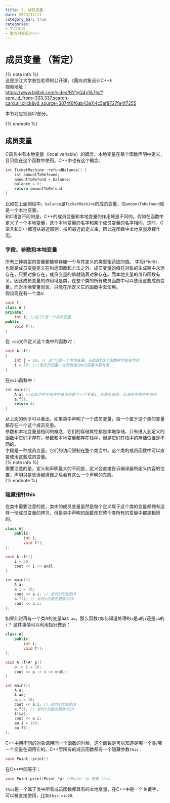 ```yaml
---
title: 3. 成员变量
date: 2023/12/11
category_bar: true
categories: 
- 学习笔记
- 面向对象设计C++
---
```

# 成员变量 （暂定）
{% note info %}  
这是浙江大学翁恺老师的公开课，《面向对象设计C++》  
视频地址：  
https://www.bilibili.com/video/BV1yQ4y1A7ts/?spm_id_from=333.337.search-card.all.click&vd_source=3074f6f6ab43a114c5af8727fa4f7255

本节对应视频07部分。  

{% endnote %}

## 成员变量
C语言中有本地变量（local variable）的概念，本地变量在某个函数声明中定义，且只能在这个函数中使用。C++中也有这个概念。  

```cpp
int TicketMachine::refundBalance() {
    int amountToRefound;
    amountToRefund = balance;
    balance = 0;
    return amountToRefund
}
```
比如在上面例程中，`balance`是`TicketMachine`的成员变量，而`amountToRefound`就是一个本地变量。  
和C语言不同的是，C++的成员变量和本地变量的作用域是不同的。假如在函数中定义了一个本地变量，这个本地变量的名字和某个成员变量的名字相同，这时，C语言和C++都遵从最近原则：按照最近的定义来，因此在函数中本地变量发挥作用。  

### 字段、参数和本地变量
所有三种类型的变量都能够存储一个与其定义的类型相适应的值。
字段(Field)，也就是成员变量定义在构造函数和方法之外。成员变量的值在对象的生成期中永远存在，只要对象存在，成员变量的值就随着对象存在。而本地变量的值和函数有关。因此成员变量的作用域是类，在整个类的所有成员函数中可以使用这些成员变量。而对本地变量而言，只能在所定义它的函数中去使用。  
假设现在有一个类`A`:  
```cpp
void f;
class A {
private:
    int i; //这个i是一个成员变量
public:
    void f();
}
```
在`.cpp`文件定义这个类中的函数时：  
```cpp
void A::f()
{
    int j = 10; // 这个j是一个本地变量，只能在f这个函数中才能有作用
    i = 10; //i是成员变量，在所有类为A的变量中都有用
}
```
在`main`函数中：  
```cpp
int main(){
    A a; //此处才在主程序中真正创建了一个变量i，它是私有的，无法在主程序中访问
    a.f();
    return 0;
}
```
从上面的例子可以看出，如果类中声明了一个成员变量，每一个属于这个类的变量都存在一个这个成员变量。  
参数和本地变量是相同的概念，它们的存储属性都是本地存储，只有进入到定义的函数中它们才存在。参数和本地变量都存在栈中，但是它们在栈中的存储位置是不同的。  
字段是一种成员变量，它们的访问限制在整个类当中。这个类的成员函数中可以直接使用这些成员变量。  
{% note info %}  
需要注意的是，定义和声明最大的不同是，定义会直接告诉编译器所定义内容的位置。声明只是告诉编译器之后会有这么一个声明的东西。  
{% endnote %}

### 隐藏指针this
在类中需要注意的是，类中的成员变量虽然是每个定义属于这个类的变量都拥有这样一份成员变量的拷贝，但是类中声明的函数却在整个类所有的变量中都是相同的。  

```cpp
class A{
    public:
        int i;
        void f();
};

void A::f(){
    i = 20;
    cout << i << endl;
}

int main(){
    A a;
    a.i = 10;
    cout << a.i; // 此时i的值是10
    a.f(); // 此时i的值会更改为20
    cout << a.i;
};
```
如果此时再有一个类A的变量aa`A aa`，那么函数`f`如何知道处理的`i`是`a`的`i`还是`aa`的`i`？ 这件事情可以利用指针做到：  
```cpp
class A{
    public:
        int i;
        void f();
};

void A::f(A* p){
    p -> i = 20;
    cout << p -> i << endl;
}

int main(){
    A a;
    A aa;
    a.i = 10;
    cout << a.i; // 此时i的值是10
    a.f(); // 此时i的值会更改为20
    f(&a);
    cout << a.i;
    aa.i = 100;
    aa.f();
};
```
C++中用不同的对象调用同一个函数的时候，这个函数是可以知道是哪一个类/哪一个变量在调用它的。C++里所有的成员函数都有一个隐藏参数`this`：  
```cpp
void Point::print()
```
在C++中同等于：  
```cpp
void Point:print(Point *p) //Point *p 就是 this
```
`this`是一个属于类中所有成员函数都具有的本地变量，在C++中是一个关键字，可以被直接使用，比如`this->i=20`.  